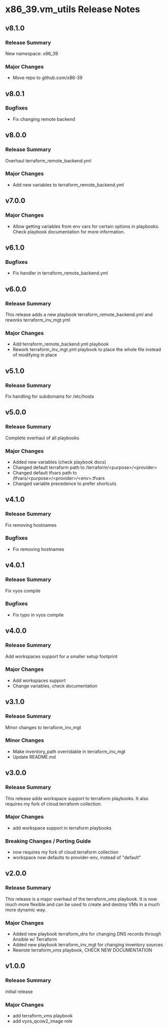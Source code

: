 # x86\_39\.vm\_utils Release Notes

<a id="v8-1-0"></a>
## v8\.1\.0

<a id="release-summary"></a>
### Release Summary

New namespace\: x86\_39

<a id="major-changes"></a>
### Major Changes

* Move repo to github\.com/x86\-39

<a id="v8-0-1"></a>
## v8\.0\.1

<a id="bugfixes"></a>
### Bugfixes

* Fix changing remote backend

<a id="v8-0-0"></a>
## v8\.0\.0

<a id="release-summary-1"></a>
### Release Summary

Overhaul terraform\_remote\_backend\.yml

<a id="major-changes-1"></a>
### Major Changes

* Add new variables to terraform\_remote\_backend\.yml

<a id="v7-0-0"></a>
## v7\.0\.0

<a id="major-changes-2"></a>
### Major Changes

* Allow getting variables from env vars for certain options in playbooks\. Check playbook documentation for more information\.

<a id="v6-1-0"></a>
## v6\.1\.0

<a id="bugfixes-1"></a>
### Bugfixes

* Fix handler in terraform\_remote\_backend\.yml

<a id="v6-0-0"></a>
## v6\.0\.0

<a id="release-summary-2"></a>
### Release Summary

This release adds a new playbook terraform\_remote\_backend\.yml and reworks terraform\_inv\_mgt\.yml

<a id="major-changes-3"></a>
### Major Changes

* Add terraform\_remote\_backend\.yml playbook
* Rework terraform\_inv\_mgt\.yml playbook to place the whole file instead of modifying in place

<a id="v5-1-0"></a>
## v5\.1\.0

<a id="release-summary-3"></a>
### Release Summary

Fix handling for subdomains for /etc/hosts

<a id="v5-0-0"></a>
## v5\.0\.0

<a id="release-summary-4"></a>
### Release Summary

Complete overhaul of all playbooks

<a id="major-changes-4"></a>
### Major Changes

* Added new variables \(check playbook docs\)
* Changed default terraform path to /terraform/\<purpose\>/\<provider\>
* Changed default tfvars path to /tfvars/\<purpose\>/\<provider\>/\<env\>\.tfvars
* Changed variable precedence to prefer shortcuts

<a id="v4-1-0"></a>
## v4\.1\.0

<a id="release-summary-5"></a>
### Release Summary

Fix removing hostnames

<a id="bugfixes-2"></a>
### Bugfixes

* Fix removing hostnames

<a id="v4-0-1"></a>
## v4\.0\.1

<a id="release-summary-6"></a>
### Release Summary

Fix vyos compile

<a id="bugfixes-3"></a>
### Bugfixes

* Fix typo in vyos compile

<a id="v4-0-0"></a>
## v4\.0\.0

<a id="release-summary-7"></a>
### Release Summary

Add workspaces support for a smaller setup footprint

<a id="major-changes-5"></a>
### Major Changes

* Add workspaces support
* Change variables\, check documentation

<a id="v3-1-0"></a>
## v3\.1\.0

<a id="release-summary-8"></a>
### Release Summary

Minor changes to terraform\_inv\_mgt

<a id="minor-changes"></a>
### Minor Changes

* Make inventory\_path overridable in terraform\_inv\_mgt
* Update README\.md

<a id="v3-0-0"></a>
## v3\.0\.0

<a id="release-summary-9"></a>
### Release Summary

This release adds workspace support to terraform playbooks\. It also requires my fork of cloud\.terraform collection\.

<a id="major-changes-6"></a>
### Major Changes

* add workspace support in terraform playbooks

<a id="breaking-changes--porting-guide"></a>
### Breaking Changes / Porting Guide

* now requires my fork of cloud\.terraform collection
* workspace now defaults to provider\-env\, instead of \"default\"

<a id="v2-0-0"></a>
## v2\.0\.0

<a id="release-summary-10"></a>
### Release Summary

This release is a major overhaul of the terraform\_vms playbook\. It is now much more flexible and can be used to create and destroy VMs in a much more dynamic way\.

<a id="major-changes-7"></a>
### Major Changes

* Added new playbook terraform\_dns for changing DNS records through Ansible w/ Terraform
* Added new playbook terraform\_inv\_mgt for changing inventory sources
* Rewrote terraform\_vms playbook\, CHECK NEW DOCUMENTATION

<a id="v1-0-0"></a>
## v1\.0\.0

<a id="release-summary-11"></a>
### Release Summary

initial release

<a id="major-changes-8"></a>
### Major Changes

* add terraform\_vms playbook
* add vyos\_qcow2\_image role
